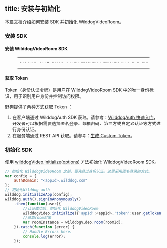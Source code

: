 title: 安装与初始化
---

本篇文档介绍如何安装 SDK 并初始化 WilddogVideoRoom。


### 安装 SDK
#### 安装 WilddogVideoRoom SDK
<figure class="highlight html"><table style='line-height:0.1'><tbody><tr><td class="code"><pre><div class="line"><span class="tag">&lt;<span class="name">script</span> <span class="attr">src</span>=<span class="string">&quot;<span>ht</span>tps://cdn.wilddog.com/sdk/js/<span class="room_web_v">2.0.0.beta</span>/wilddog-video-room.js&quot;</span>&gt;</span><span class="undefined"></span><span class="tag">&lt;/<span class="name">script</span>&gt;</span></div></pre></td></tr></tbody></table></figure>

#### 获取 Token
Token（身份认证令牌）是用户在 WilddogVideoRoom SDK 中的唯一身份标识，用于识别用户身份并控制访问权限。

野狗提供了两种方式获取 Token ：
1. 在客户端通过 WilddogAuth SDK 获取。请参考：[WilddogAuth 快速入门](/auth/Web/quickstart.html)，
开发者可以根据需要选择匿名登录、邮箱密码、第三方或自定义认证等方式进行身份认证。
2. 在服务端通过 REST API 获取。请参考：[生成 Custom Token](/auth/Server/server.html#生成-Custom-Token)。

### 初始化 SDK

使用 [wilddogVideo.initialize(options)](/conference/Web/api/wilddogVideoInitializer.html) 方法初始化 WilddogVideoRoom SDK。

```javascript
// 初始化 WilddogVideoRoom 之前，要先经过身份认证。这里采用匿名登录的方式。
var config = {
    authDomain: "<appId>.wilddog.com"
};
// 初始化Wilddog auth
wilddog.initializeApp(config);
wilddog.auth().signInAnonymously()
    .then(function(user){
        //认证成功后，初始化 WilddogVideoRoom
        wilddogVideo.initialize({'appId':<appId>,'token':user.getToken()});
        //获取room对象
        var roomInstance = wilddogVideo.room(roomId);
    }).catch(function (error) {
        // Handle Errors here.
        console.log(error);
    });
```
```
